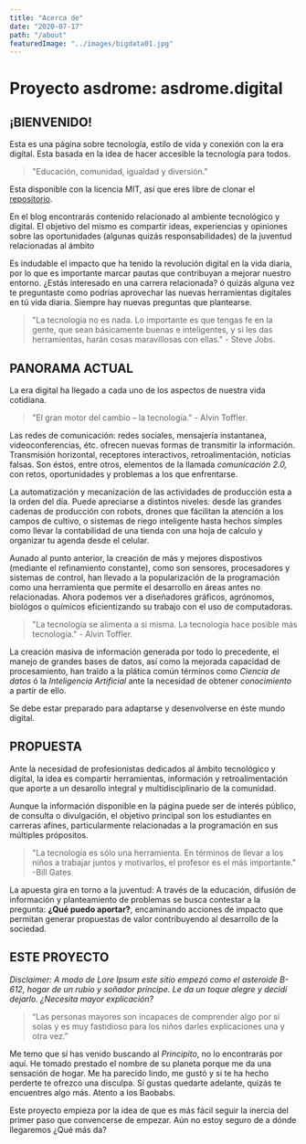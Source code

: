 ```yaml
---
title: "Acerca de"
date: "2020-07-17"
path: "/about"
featuredImage: "../images/bigdata01.jpg"
---
```

# Proyecto asdrome: asdrome.digital

## ¡BIENVENIDO!

Esta es una página sobre tecnología, estilo de vida y conexión con la era digítal. Esta basada en la idea de hacer accesible la tecnología para todos.

> "Educación, comunidad, igualdad y diversión."

Esta disponible con la licencia MIT, así que eres libre de clonar el [repositorio](https://github.com/asdromundo/asdrome.digital).

En el blog encontrarás contenido relacionado al ambiente tecnológico y digital. El objetivo del mismo es compartir ideas, experiencias y opiniones sobre las oportunidades (algunas quizás responsabilidades) de la juventud relacionadas al ámbito

Es indudable el impacto que ha tenido la revolución digital en la vida diaria, por lo que es importante marcar pautas que contribuyan a mejorar nuestro entorno. ¿Estás interesado en una carrera relacionada? ó quizás alguna vez te preguntaste como podrías aprovechar las nuevas herramientas digitales en tú vida diaria. Siempre hay nuevas preguntas que plantearse.

> "La tecnología no es nada. Lo importante es que tengas fe en la gente, que sean básicamente buenas e inteligentes, y si les das herramientas, harán cosas maravillosas con ellas."  - Steve Jobs.

## PANORAMA ACTUAL

La era digital ha llegado a cada uno de los aspectos de nuestra vida cotidiana.

> "El gran motor del cambio – la tecnología." - Alvin Toffler.

Las redes de comunicación: redes sociales, mensajería instantanea, videoconferencias, étc. ofrecen nuevas formas de transmitir la información. Transmisión horizontal, receptores interactivos, retroalimentación, noticias falsas. Son éstos, entre otros, elementos de la llamada  _comunicación 2.0,_ con retos, oportunidades y problemas a los que enfrentarse.

La automatización y mecanización de las actividades de producción esta a la orden del día. Puede apreciarse a distintos niveles: desde las grandes cadenas de producción con robots, drones que fácilitan la atención a los campos de cultivo, o sistemas de riego inteligente hasta hechos símples como llevar la contabilidad de una tienda con una hoja de calculo y organizar tu agenda desde el celular.

Aunado al punto anterior, la creación de más y mejores dispostivos (mediante el refinamiento constante), como son sensores, procesadores y sistemas de control, han llevado a la popularización de la programación como una herramienta que permite el desarrollo en áreas antes no relacionadas. Ahora podemos ver a diseñadores gráficos, agrónomos, biológos o químicos eficientizando su trabajo con el uso de computadoras.

> "La tecnología se alimenta a si misma. La tecnología hace posible más tecnología." - Alvin Toffler.

La creación masiva de información generada por todo lo precedente, el manejo de grandes bases de datos, así como la mejorada capacidad de procesamiento, han traído a la plática común términos como  _Ciencia de datos_  ó la  _Inteligencia Artificial_  ante la necesidad de obtener  _conocimiento_ a partir de ello.

Se debe estar preparado para adaptarse y desenvolverse en éste mundo digital.

## PROPUESTA

Ante la necesidad de profesionistas dedicados al ámbito tecnológico y digítal, la idea es compartir herramientas, información y retroalimentación que aporte a un desarollo integral y multidisciplinario de la comunidad.

Aunque la información disponible en la página puede ser de interés público, de consulta o divulgación, el objetivo principal son los estudiantes en carreras afínes, particularmente relacionadas a la programación en sus múltiples própositos.

> "La tecnología es sólo una herramienta. En términos de llevar a los niños a trabajar juntos y motivarlos, el profesor es el más importante." -Bill Gates

La apuesta gira en torno a la juventud: A través de la educación, difusión de información y planteamiento de problemas se busca contestar a la pregunta:  **¿Qué puedo aportar?**, encaminando acciones de impacto que permitan generar propuestas de valor contribuyendo al desarrollo de la sociedad.

## ESTE PROYECTO

_Disclaimer: A modo de Lore Ipsum este sitio empezó como el asteroide B-612, hogar de un rubio y soñador príncipe. Le da un toque alegre y decidí dejarlo. ¿Necesita mayor explicación?_

> “Las personas mayores son incapaces de comprender algo por sí solas y es muy fastidioso para los niños darles explicaciones una y otra vez.”

Me temo que sí has venido buscando al  _Principito_, no lo encontrarás por aquí. He tomado prestado el nombre de su planeta porque me da una sensación de hogar. Me ha parecido lindo, me gustó y si te ha hecho perderte te ofrezco una disculpa. Sí gustas quedarte adelante, quizás te encuentres algo más. Atento a los Baobabs.

Este proyecto empieza por la idea de que es más fácil seguir la inercia del primer paso que convencerse de empezar. Aún no estoy seguro de a dónde llegaremos ¿Qué más da?